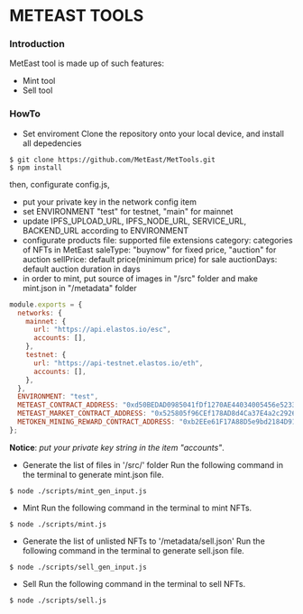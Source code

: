 # METEAST TOOLS

### Introduction
MetEast tool is made up of such features:

- Mint tool
- Sell tool



### HowTo

- Set enviroment
Clone the repository onto your local device, and install all depedencies

```shell
$ git clone https://github.com/MetEast/MetTools.git
$ npm install
```

then, configurate config.js, 
  - put your private key in the network config item
  - set ENVIRONMENT "test" for testnet, "main" for mainnet
  - update IPFS_UPLOAD_URL, IPFS_NODE_URL, SERVICE_URL, BACKEND_URL according to ENVIRONMENT
  - configurate products
    file: supported file extensions
    category: categories of NFTs in MetEast
    saleType: "buynow" for fixed price, "auction" for auction
    sellPrice: default price(minimum price) for sale
    auctionDays: default auction duration in days 
  - in order to mint, put source of images in "/src" folder and make mint.json in "/metadata" folder


```javascript
module.exports = {
  networks: {
    mainnet: {
      url: "https://api.elastos.io/esc",
      accounts: [],
    },
    testnet: {
      url: "https://api-testnet.elastos.io/eth",
      accounts: [],
    },
  },
  ENVIRONMENT: "test",
  METEAST_CONTRACT_ADDRESS: "0xd50BEDAD0985041fDf1270AE44034005456e5233",
  METEAST_MARKET_CONTRACT_ADDRESS: "0x525805f96CEf178AD8d4Ca37E4a2c29262f7ae93",
  METOKEN_MINING_REWARD_CONTRACT_ADDRESS: "0xb2EEe61F17A88D5e9bd2184D91cdd84E2278d269",
};
```

**Notice**: *put your private key string in the item "accounts"*.

- Generate the list of files in '/src/' folder
Run the following command in the terminal to generate mint.json file.

```shell
$ node ./scripts/mint_gen_input.js
```

- Mint
Run the following command in the terminal to mint NFTs.

```shell
$ node ./scripts/mint.js
```

- Generate the list of unlisted NFTs to '/metadata/sell.json'
Run the following command in the terminal to generate sell.json file.

```shell
$ node ./scripts/sell_gen_input.js
```

- Sell
Run the following command in the terminal to sell NFTs.

```shell
$ node ./scripts/sell.js
```



